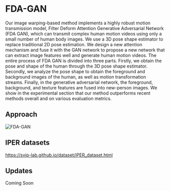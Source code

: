 # FDA-GAN

Our image warping-based method implements a highly robust motion transmission model, Filter Deform Attention Generative Adversarial Network (FDA GAN), which can transmit complex human motion videos using only a small number of human body images. We use a 3D pose shape estimator to replace traditional 2D pose estimation. We design a new attention mechanism and fuse it with the GAN network to propose a new network that can extract image features well and generate human motion videos. The entire process of FDA GAN is divided into three parts. Firstly, we obtain the pose and shape of the human through the 3D pose shape estimator. Secondly, we analyze the pose shape to obtain the foreground and background images of the human, as well as motion transformation streams. Finally, in the generative adversarial network, the foreground, background, and texture features are fused into new-person images. We show in the experimental section that our method outperforms recent methods overall and on various evaluation metrics.

## Approach

![FDA-GAN](model/FDA-AN.jpg)

## IPER datasets
https://svip-lab.github.io/dataset/iPER_dataset.html

## Updates

Coming Soon



